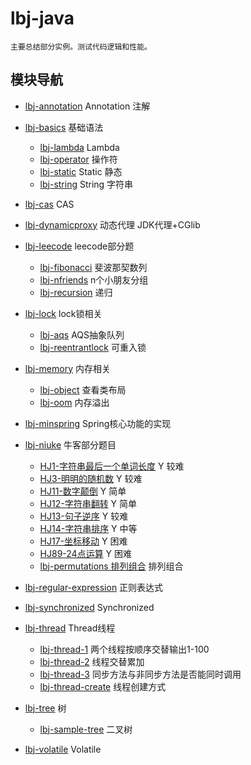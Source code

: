 # lbj-java
	
	主要总结部分实例。测试代码逻辑和性能。

## 模块导航

- [lbj-annotation](./lbj-annotation/README.md) Annotation 注解
  
- [lbj-basics](./lbj-basics/README.md) 基础语法
    - [lbj-lambda](./lbj-basics/lbj-lambda/README.md) Lambda
    - [lbj-operator](./lbj-basics/lbj-operator/README.md) 操作符
    - [lbj-static](./lbj-basics/lbj-static/README.md) Static 静态
    - [lbj-string](./lbj-basics/lbj-string/README.md) String 字符串
  
- [lbj-cas](./lbj-cas/README.md) CAS
  
- [lbj-dynamicproxy](./lbj-dynamicproxy/README.md) 动态代理 JDK代理+CGlib
  
- [lbj-leecode](./lbj-data-struct/README.md) leecode部分题
    - [lbj-fibonacci](./lbj-leecode/lbj-fibonacci/README.md) 斐波那契数列
    - [lbj-nfriends](./lbj-leecode/lbj-nfriends/README.md) n个小朋友分组
    - [lbj-recursion](./lbj-leecode/lbj-recursion/README.md) 递归

- [lbj-lock](./lbj-lock/README.md) lock锁相关
    - [lbj-aqs](./lbj-lock/lbj-aqs/README.md)  AQS抽象队列
    - [lbj-reentrantlock](./lbj-lock/lbj-reentrantlock/README.md)  可重入锁
  
- [lbj-memory](./lbj-memory/README.md) 内存相关
    - [lbj-object](./lbj-memory/lbj-object/README.md) 查看类布局
    - [lbj-oom](./lbj-memory/lbj-oom/README.md) 内存溢出
  
- [lbj-minspring](./lbj-minspring/README.md) Spring核心功能的实现
  
- [lbj-niuke](./lbj-niuke/README.md) 牛客部分题目
    - [HJ1-字符串最后一个单词长度](./lbj-niuke/lbj-hj1/README.md) Y 较难
    - [HJ3-明明的随机数](./lbj-niuke/lbj-hj3/README.md) Y 较难
    - [HJ11-数字颠倒](./lbj-niuke/lbj-hj11/README.md) Y 简单
    - [HJ12-字符串翻转](./lbj-niuke/lbj-hj12/README.md) Y 简单
    - [HJ13-句子逆序](./lbj-niuke/lbj-hj13/README.md) Y 较难
    - [HJ14-字符串排序](./lbj-niuke/lbj-hj14/README.md) Y 中等
    - [HJ17-坐标移动](./lbj-niuke/lbj-hj17/README.md) Y 困难
    - [HJ89-24点运算](./lbj-niuke/lbj-hj89/README.md) Y 困难
    - [lbj-permutations 排列组合](./lbj-niuke/lbj-permutations/README.md) 排列组合
  
- [lbj-regular-expression](./lbj-regular-expression/README.md) 正则表达式
  
- [lbj-synchronized](./lbj-synchronized/README.md) Synchronized
  
- [lbj-thread](./lbj-thread/README.md) Thread线程
    - [lbj-thread-1](./lbj-thread/lbj-thread-1/README.md)  两个线程按顺序交替输出1-100
    - [lbj-thread-2](./lbj-thread/lbj-thread-2/README.md)  线程交替累加
    - [lbj-thread-3](./lbj-thread/lbj-thread-3/README.md)  同步方法与非同步方法是否能同时调用
    - [lbj-thread-create](./lbj-thread/lbj-thread-create/README.md)  线程创建方式


- [lbj-tree](./lbj-tree/README.md) 树
    - [lbj-sample-tree](./lbj-tree/lbj-sample-tree/README.md) 二叉树
  
- [lbj-volatile](./lbj-volatile/README.md) Volatile
